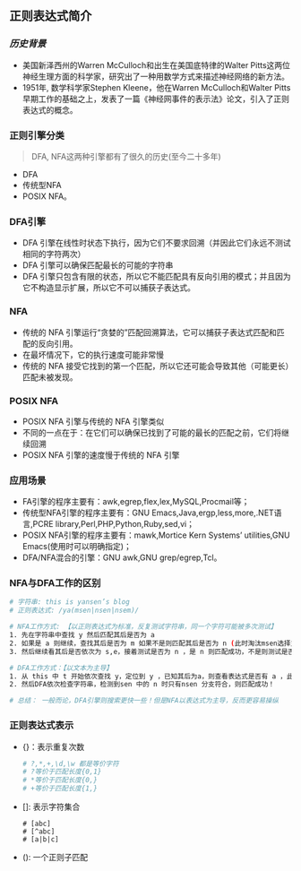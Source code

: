 ## **正则表达式简介** ##

### ***历史背景*** ###
- 美国新泽西州的Warren McCulloch和出生在美国底特律的Walter Pitts这两位神经生理方面的科学家，研究出了一种用数学方式来描述神经网络的新方法。
- 1951年, 数学科学家Stephen Kleene，他在Warren McCulloch和Walter Pitts早期工作的基础之上，发表了一篇《神经网事件的表示法》论文，引入了正则表达式的概念。

### **正则引擎分类** ###
> DFA, NFA这两种引擎都有了很久的历史(至今二十多年)  

- DFA
- 传统型NFA
- POSIX NFA。

### **DFA引擎** ###
- DFA 引擎在线性时状态下执行，因为它们不要求回溯（并因此它们永远不测试相同的字符两次）
- DFA 引擎可以确保匹配最长的可能的字符串 
- DFA 引擎只包含有限的状态，所以它不能匹配具有反向引用的模式；并且因为它不构造显示扩展，所以它不可以捕获子表达式。

### **NFA** ###
- 传统的 NFA 引擎运行“贪婪的”匹配回溯算法，它可以捕获子表达式匹配和匹配的反向引用。
- 在最坏情况下，它的执行速度可能非常慢
- 传统的 NFA 接受它找到的第一个匹配，所以它还可能会导致其他（可能更长）匹配未被发现。

### **POSIX NFA** ###
- POSIX NFA 引擎与传统的 NFA 引擎类似
- 不同的一点在于：在它们可以确保已找到了可能的最长的匹配之前，它们将继续回溯
- POSIX NFA 引擎的速度慢于传统的 NFA 引擎

### **应用场景**
- FA引擎的程序主要有：awk,egrep,flex,lex,MySQL,Procmail等；
- 传统型NFA引擎的程序主要有：GNU Emacs,Java,ergp,less,more,.NET语言,PCRE library,Perl,PHP,Python,Ruby,sed,vi；
- POSIX NFA引擎的程序主要有：mawk,Mortice Kern Systems’ utilities,GNU Emacs(使用时可以明确指定)；
- DFA/NFA混合的引擎：GNU awk,GNU grep/egrep,Tcl。

### **NFA与DFA工作的区别** ###
```sh
# 字符串: this is yansen’s blog
# 正则表达式: /ya(msen|nsen|nsem)/

# NFA工作方式: 【以正则表达式为标准，反复测试字符串，同一个字符可能被多次测试】
1. 先在字符串中查找 y 然后匹配其后是否为 a
2. 如果是 a 则继续，查找其后是否为 m 如果不是则匹配其后是否为 n (此时淘汰msen选择支)
3. 然后继续看其后是否依次为 s,e，接着测试是否为 n ，是 n 则匹配成功，不是则测试是否为 m 

# DFA工作方式：【以文本为主导】
1. 从 this 中 t 开始依次查找 y，定位到 y ，已知其后为a，则查看表达式是否有 a ，此处正好有a 。然后字符串a 后为n
2. 然后DFA依次检查字符串，检测到sen 中的 n 时只有nsen 分支符合，则匹配成功！

# 总结： 一般而论，DFA引擎则搜索更快一些！但是NFA以表达式为主导，反而更容易操纵
```

### **正则表达式表示** ###
- {}：表示重复次数
    ```sh
    # ?,*,+,\d,\w 都是等价字符
    # ?等价于匹配长度{0,1}
    # *等价于匹配长度{0,}
    # +等价于匹配长度{1,}
    ```
- []: 表示字符集合
    ```SH
    # [abc]
    # [^abc]
    # [a|b|c]
    ```
- (): 一个正则子匹配
